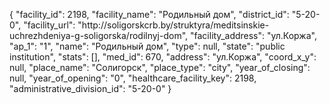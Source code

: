 {
    "facility_id": 2198,
    "facility_name": "Родильный дом",
    "district_id": "5-20-0",
    "facility_url": "http:\/\/soligorskcrb.by\/struktyra\/meditsinskie-uchrezhdeniya-g-soligorska\/rodilnyj-dom",
    "facility_address": "ул.Коржа",
    "ap_1": "1",
    "name": "Родильный дом",
    "type": null,
    "state": "public institution",
    "stats": [],
    "med_id": 670,
    "address": "ул.Коржа",
    "coord_x_y": null,
    "place_name": "Солигорск",
    "place_type": "city",
    "year_of_closing": null,
    "year_of_opening": "0",
    "healthcare_facility_key": 2198,
    "administrative_division_id": "5-20-0"
}